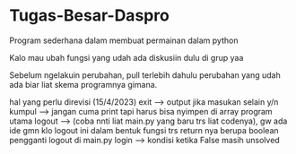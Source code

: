 # Tugas-Besar-Daspro
Program sederhana dalam membuat permainan dalam python

Kalo mau ubah fungsi yang udah ada diskusiin dulu di grup yaa

Sebelum ngelakuin perubahan, pull terlebih dahulu perubahan yang udah ada biar liat skema programnya gimana.

hal yang perlu direvisi (15/4/2023)
exit --> output jika masukan selain y/n 
kumpul --> jangan cuma print tapi harus bisa nyimpen di array program utama
logout --> (coba nnti liat main.py yang baru trs liat codenya), gw ada ide gmn klo logout ini dalam bentuk fungsi trs return nya berupa boolean pengganti logout di main.py
login --> kondisi ketika False masih unsolved